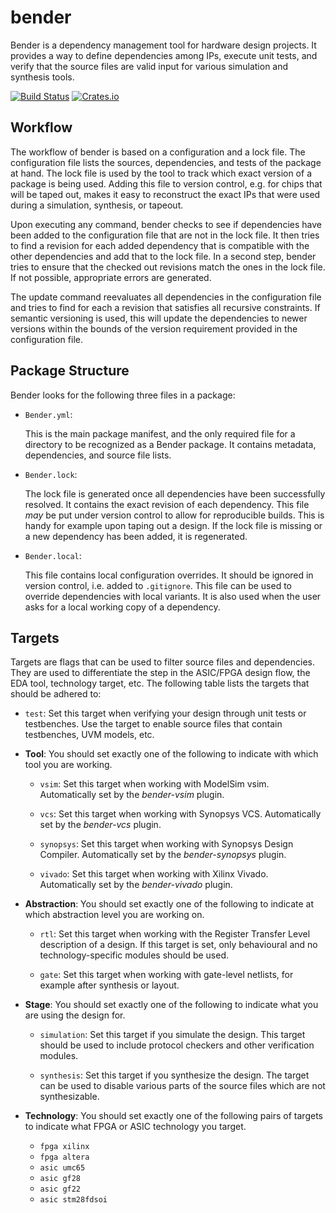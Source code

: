 # bender

Bender is a dependency management tool for hardware design projects. It provides a way to define dependencies among IPs, execute unit tests, and verify that the source files are valid input for various simulation and synthesis tools.

[![Build Status](https://travis-ci.org/fabianschuiki/bender.svg?branch=master)](https://travis-ci.org/fabianschuiki/bender)
[![Crates.io](https://img.shields.io/crates/v/moore.svg)](https://crates.io/crates/bender)

## Workflow

The workflow of bender is based on a configuration and a lock file. The configuration file lists the sources, dependencies, and tests of the package at hand. The lock file is used by the tool to track which exact version of a package is being used. Adding this file to version control, e.g. for chips that will be taped out, makes it easy to reconstruct the exact IPs that were used during a simulation, synthesis, or tapeout.

Upon executing any command, bender checks to see if dependencies have been added to the configuration file that are not in the lock file. It then tries to find a revision for each added dependency that is compatible with the other dependencies and add that to the lock file. In a second step, bender tries to ensure that the checked out revisions match the ones in the lock file. If not possible, appropriate errors are generated.

The update command reevaluates all dependencies in the configuration file and tries to find for each a revision that satisfies all recursive constraints. If semantic versioning is used, this will update the dependencies to newer versions within the bounds of the version requirement provided in the configuration file.


## Package Structure

Bender looks for the following three files in a package:

- `Bender.yml`:

  This is the main package manifest, and the only required file for a directory to be recognized as a Bender package. It contains metadata, dependencies, and source file lists.

- `Bender.lock`:

  The lock file is generated once all dependencies have been successfully resolved. It contains the exact revision of each dependency. This file *may* be put under version control to allow for reproducible builds. This is handy for example upon taping out a design. If the lock file is missing or a new dependency has been added, it is regenerated.

- `Bender.local`:

  This file contains local configuration overrides. It should be ignored in version control, i.e. added to `.gitignore`. This file can be used to override dependencies with local variants. It is also used when the user asks for a local working copy of a dependency.


## Targets

Targets are flags that can be used to filter source files and dependencies. They are used to differentiate the step in the ASIC/FPGA design flow, the EDA tool, technology target, etc. The following table lists the targets that should be adhered to:

- `test`: Set this target when verifying your design through unit tests or testbenches. Use the target to enable source files that contain testbenches, UVM models, etc.

- **Tool**: You should set exactly one of the following to indicate with which tool you are working.

  - `vsim`: Set this target when working with ModelSim vsim. Automatically set by the *bender-vsim* plugin.

  - `vcs`: Set this target when working with Synopsys VCS. Automatically set by the *bender-vcs* plugin.

  - `synopsys`: Set this target when working with Synopsys Design Compiler. Automatically set by the *bender-synopsys* plugin.

  - `vivado`: Set this target when working with Xilinx Vivado. Automatically set by the *bender-vivado* plugin.

- **Abstraction**: You should set exactly one of the following to indicate at which abstraction level you are working on.

  - `rtl`: Set this target when working with the Register Transfer Level description of a design. If this target is set, only behavioural and no technology-specific modules should be used.

  - `gate`: Set this target when working with gate-level netlists, for example after synthesis or layout.

- **Stage**: You should set exactly one of the following to indicate what you are using the design for.

  - `simulation`: Set this target if you simulate the design. This target should be used to include protocol checkers and other verification modules.

  - `synthesis`: Set this target if you synthesize the design. The target can be used to disable various parts of the source files which are not synthesizable.

- **Technology**: You should set exactly one of the following pairs of targets to indicate what FPGA or ASIC technology you target.

  - `fpga xilinx`
  - `fpga altera`
  - `asic umc65`
  - `asic gf28`
  - `asic gf22`
  - `asic stm28fdsoi`
